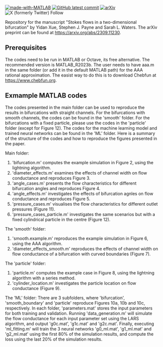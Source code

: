[![made-with-MATLAB](https://img.shields.io/badge/Made%20with-MATLAB_R2023b-orange)]()
[![GitHub latest commit](https://badgen.net/github/last-commit/YidanXue/stokes_2d_bifurcation)](https://GitHub.com/YidanXue/LARS/commit/)
[![arXiv](https://img.shields.io/badge/DOI-10.48550%2FarXiv.2309.11230-blue)](https://doi.org/10.48550/arXiv.2309.11230)
![X (formerly Twitter) Follow](https://img.shields.io/twitter/follow/YidanXue?link=https%3A%2F%2Ftwitter.com%2FYidanXue)

Repository for the manuscript "Stokes flows in a two-dimensional bifurcation" by Yidan Xue, Stephen J. Payne and Sarah L. Waters. The arXiv preprint can be found at https://arxiv.org/abs/2309.11230.

Prerequisites
----------------------

The codes need to be run in MATLAB or Octave, its free alternative. The recommended version is MATLAB_R2023b. The user needs to have aaa.m in the same folder (or add it in the default MATLAB path) for the AAA rational approximation. The easist way to do this is to download Chebfun at https://www.chebfun.org. 

Exmample MATLAB codes
----------------------
The codes presented in the main folder can be used to reproduce the results in bifurcations with straight channels. For the bifurcations with smooth channels, the codes can be found in the 'smooth' folder. For the bifurcations with a fixed particle, please use the codes in the 'particle' folder (except for Figure 12). The codes for the machine learning model and trained neural networks can be found in the 'ML' folder. Here is a summary of the structure of the codes and how to reproduce the figures presented in the paper.

Main folder:
1) 'bifurcation.m' computes the example simulation in Figure 2, using the lightning algorithm.
2) 'diameter_effects.m' examines the effects of channel width on flow conductance and reproduces Figure 3.
3) 'angle_cases.m' presents the flow characteristics for different bifurcation angles and reproduces Figure 4.
4) 'angle_effects.m' investigates the effects of bifurcation agnles on flow conductance and reproduces Figure 5.
5) 'pressure_cases.m' visualises the flow characteristics for different outlet pressures (Figure 11).
6) 'pressure_cases_particle.m' investigates the same scenarios but with a fixed cylindrical particle in the centre (Figure 12).

The 'smooth' folder:
1) 'smooth.example.m' reproduces the example simulation in Figure 6, using the AAA algorithm.
2) 'diameter_effects_smooth.m' reproduces the effects of channel width on flow conductance of a bifurcation with curved boundaries (Figure 7).

The 'particle' folder:
1) 'particle.m' computes the example case in Figure 8, using the lightning algorithm with a series method.
2) 'cylinder_location.m' investigates the particle location on flow conductance (Figure 9).

The 'ML' folder:
There are 3 subfolders, where 'bifurcation', 'smooth_boundary' and 'particle' reproduce Figures 10a, 10b and 10c, respectively. In each folder, 'parameters.mat' stores the input parameters for both training and validation. Running 'data_generation.m' will simulate the flow conductance for each input parameter set using the LARS algorithm, and output 'g0c.mat', 'g1c.mat' and 'g2c.mat'. Finally, executing 'ml_fitting.m' will train the 3 neural networks 'g0_ml.mat', 'g1_ml.mat' and 'g2_ml.mat' using the first 80\% of the simulation results, and compute the loss using the last 20\% of the simulation results.
